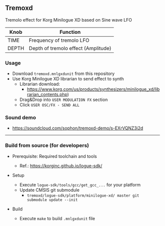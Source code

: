 ## Tremoxd

Tremolo effect for Korg Minilogue XD based on Sine wave LFO

| Knob  | Function |
| ------------- | ------------- |
| TIME  | Frequency of tremolo LFO |
| DEPTH  | Depth of tremolo effect (Amplitude) |


### Usage

* Download `tremoxd.mnlgxdunit` from this repository   
* Use Korg Minilogue XD librarian to send effect to synth
  * Librarian download: 
    * https://www.korg.com/us/products/synthesizers/minilogue_xd/librarian_contents.php)
  * Drag&Drop into `USER MODULATION FX` section
  * Click `USER OSC/FX - SEND ALL`

### Sound demo

   * https://soundcloud.com/sophon/tremoxd-demo/s-EXrVQNZ3i2d

----

### Build from source (for developers)

* Prerequisite: Required toolchain and tools
  * Ref.: https://korginc.github.io/logue-sdk/

* Setup
  * Execute `logue-sdk/tools/gcc/get_gcc_...` for your platform
  * Update CMSIS git submodule
     * `tremoxd/logue-sdk/platform/minilogue-xd/ master git submodule update --init`
  
* Build  
  * Execute `make` to build `.mnlgxdunit` file
